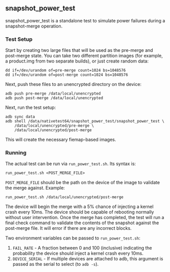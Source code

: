 snapshot\_power\_test
---------------------

snapshot\_power\_test is a standalone test to simulate power failures during a snapshot-merge operation.

### Test Setup

Start by creating two large files that will be used as the pre-merge and post-merge state. You can take two different partition images (for example, a product.img from two separate builds), or just create random data:

	dd if=/dev/urandom of=pre-merge count=1024 bs=1048576
	dd if=/dev/urandom of=post-merge count=1024 bs=1048576

Next, push these files to an unencrypted directory on the device:

	adb push pre-merge /data/local/unencrypted
	adb push post-merge /data/local/unencrypted

Next, run the test setup:

	adb sync data
	adb shell /data/nativetest64/snapshot_power_test/snapshot_power_test \
		/data/local/unencrypted/pre-merge \
		/data/local/unencrypted/post-merge

This will create the necessary fiemap-based images.

### Running
The actual test can be run via `run_power_test.sh`. Its syntax is:

	run_power_test.sh <POST_MERGE_FILE>

`POST_MERGE_FILE` should be the path on the device of the image to validate the merge against. Example:

	run_power_test.sh /data/local/unencrypted/post-merge

The device will begin the merge with a 5% chance of injecting a kernel crash every 10ms. The device should be capable of rebooting normally without user intervention. Once the merge has completed, the test will run a final check command to validate the contents of the snapshot against the post-merge file. It will error if there are any incorrect blocks.

Two environment variables can be passed to `run_power_test.sh`:
1. `FAIL_RATE` - A fraction between 0 and 100 (inclusive) indicating the probability the device should inject a kernel crash every 10ms.
2. `DEVICE_SERIAL` - If multiple devices are attached to adb, this argument is passed as the serial to select (to `adb -s`).
